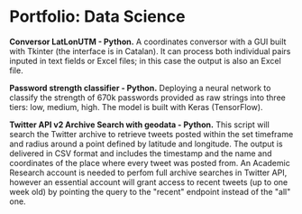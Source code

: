 # Portfolio: Data Science

**Conversor LatLonUTM - Python.** A coordinates conversor with a GUI built with Tkinter (the interface is in Catalan). It can process both individual pairs inputed in text fields or Excel files; in this case the output is also an Excel file.

**Password strength classifier - Python.** Deploying a neural network to classify the strength of 670k passwords provided as raw strings into three tiers: low, medium, high. The model is built with Keras (TensorFlow).

**Twitter API v2 Archive Search with geodata - Python.** This script will search the Twitter archive to retrieve tweets posted within the set timeframe and radius around a point defined by latitude and longitude. The output is delivered in CSV format and includes the timestamp and the name and coordinates of the place where every tweet was posted from. An Academic Research account is needed to perfom full archive searches in Twitter API, however an essential account will grant access to recent tweets (up to one week old) by pointing the query to the "recent" endpoint instead of the "all" one.
